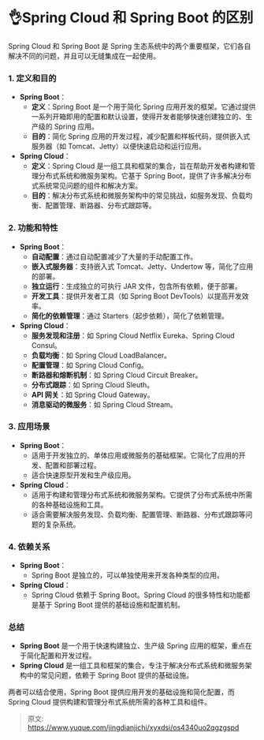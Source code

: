 # 👌Spring Cloud 和 Spring Boot 的区别

Spring Cloud 和 Spring Boot 是 Spring 生态系统中的两个重要框架，它们各自解决不同的问题，并且可以无缝集成在一起使用。

### 1. **定义和目的**
+ **Spring Boot**：
    - **定义**：Spring Boot 是一个用于简化 Spring 应用开发的框架。它通过提供一系列开箱即用的配置和默认设置，使得开发者能够快速创建独立的、生产级的 Spring 应用。
    - **目的**：简化 Spring 应用的开发过程，减少配置和样板代码，提供嵌入式服务器（如 Tomcat、Jetty）以便快速启动和运行应用。
+ **Spring Cloud**：
    - **定义**：Spring Cloud 是一组工具和框架的集合，旨在帮助开发者构建和管理分布式系统和微服务架构。它基于 Spring Boot，提供了许多解决分布式系统常见问题的组件和解决方案。
    - **目的**：解决分布式系统和微服务架构中的常见挑战，如服务发现、负载均衡、配置管理、断路器、分布式跟踪等。

### 2. **功能和特性**
+ **Spring Boot**：
    - **自动配置**：通过自动配置减少了大量的手动配置工作。
    - **嵌入式服务器**：支持嵌入式 Tomcat、Jetty、Undertow 等，简化了应用的部署。
    - **独立运行**：生成独立的可执行 JAR 文件，包含所有依赖，便于部署。
    - **开发工具**：提供开发者工具（如 Spring Boot DevTools）以提高开发效率。
    - **简化的依赖管理**：通过 Starters（起步依赖），简化了依赖管理。
+ **Spring Cloud**：
    - **服务发现和注册**：如 Spring Cloud Netflix Eureka、Spring Cloud Consul。
    - **负载均衡**：如 Spring Cloud LoadBalancer。
    - **配置管理**：如 Spring Cloud Config。
    - **断路器和熔断机制**：如 Spring Cloud Circuit Breaker。
    - **分布式跟踪**：如 Spring Cloud Sleuth。
    - **API 网关**：如 Spring Cloud Gateway。
    - **消息驱动的微服务**：如 Spring Cloud Stream。

### 3. **应用场景**
+ **Spring Boot**：
    - 适用于开发独立的、单体应用或微服务的基础框架。它简化了应用的开发、配置和部署过程。
    - 适合快速原型开发和生产级应用。
+ **Spring Cloud**：
    - 适用于构建和管理分布式系统和微服务架构。它提供了分布式系统中所需的各种基础设施和工具。
    - 适合需要解决服务发现、负载均衡、配置管理、断路器、分布式跟踪等问题的复杂系统。

### 4. **依赖关系**
+ **Spring Boot**：
    - Spring Boot 是独立的，可以单独使用来开发各种类型的应用。
+ **Spring Cloud**：
    - Spring Cloud 依赖于 Spring Boot。Spring Cloud 的很多特性和功能都是基于 Spring Boot 提供的基础设施和配置机制。

### 总结
+ **Spring Boot** 是一个用于快速构建独立、生产级 Spring 应用的框架，重点在于简化配置和开发过程。
+ **Spring Cloud** 是一组工具和框架的集合，专注于解决分布式系统和微服务架构中的常见问题，依赖于 Spring Boot 提供的基础设施。

两者可以结合使用，Spring Boot 提供应用开发的基础设施和简化配置，而 Spring Cloud 提供构建和管理分布式系统所需的各种工具和组件。



> 原文: <https://www.yuque.com/jingdianjichi/xyxdsi/os4340uo2qgzgspd>